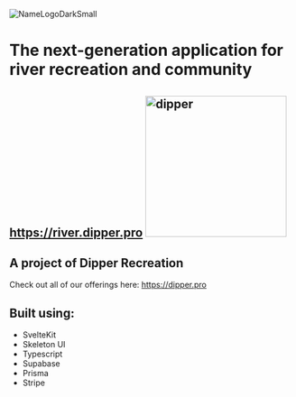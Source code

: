 ![NameLogoDarkSmall](https://github.com/chasetmartin/River_Dipper/assets/36861079/52b5020a-e92a-425b-9eb0-9c8143f76e8a)
# The next-generation application for river recreation and community
https://river.dipper.pro
<img src="https://github.com/chasetmartin/River_Dipper/assets/36861079/92b69464-b8f6-4d2a-aa2a-e91c7b88735d" alt="dipper" width="250"/>
---
## A project of Dipper Recreation
Check out all of our offerings here: https://dipper.pro

## Built using:
* SvelteKit
* Skeleton UI
* Typescript
* Supabase
* Prisma
* Stripe
